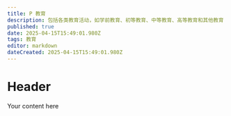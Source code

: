 ```yaml
---
title: P 教育
description: 包括各类教育活动，如学前教育、初等教育、中等教育、高等教育和其他教育	
published: true
date: 2025-04-15T15:49:01.980Z
tags: 教育
editor: markdown
dateCreated: 2025-04-15T15:49:01.980Z
---
```


# Header
Your content here